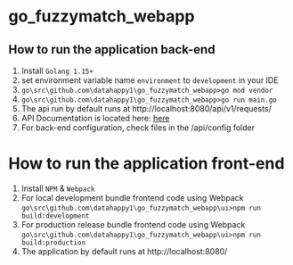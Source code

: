 # go_fuzzymatch_webapp

## How to run the application back-end
1) Install `Golang 1.15+`
2) set environment variable name `environment` to `development` in your IDE
3) `go\src\github.com\datahappy1\go_fuzzymatch_webapp>go mod vendor`
4) `go\src\github.com\datahappy1\go_fuzzymatch_webapp>go run main.go`
5) The api run by default runs at http://localhost:8080/api/v1/requests/
6) API Documentation is located here: [here](https://www.github.com/datahappy1/go_fuzzymatch_webapp/blob/master/ui/api_documentation.md)
7) For back-end configuration, check files in the /api/config folder

# How to run the application front-end
1) Install `NPM` & `Webpack`
2) For local development bundle frontend code using Webpack `go\src\github.com\datahappy1\go_fuzzymatch_webapp\ui>npm run build:development`
3) For production release bundle frontend code using Webpack `go\src\github.com\datahappy1\go_fuzzymatch_webapp\ui>npm run build:production`
4) The application by default runs at http://localhost:8080/